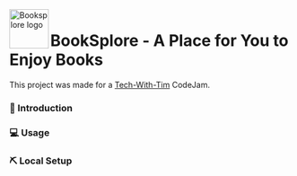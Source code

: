 <img align="left" width=70px height=70px src="https://booksplore.tech/favicon.ico" alt="Booksplore logo">
<h1>BookSplore - A Place for You to Enjoy Books</h1>

This project was made for a [Tech-With-Tim](https://discord.gg/twt) CodeJam.

### 🏁 Introduction

### 💻 Usage

### ⛏️ Local Setup
